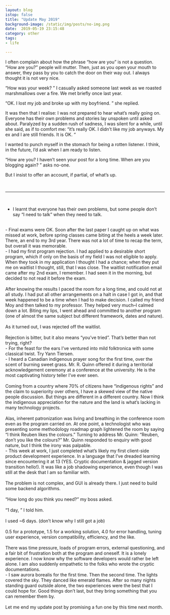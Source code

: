 ```yaml
---
layout: blog
istop: false
title: "Update May 2019"
background-image: /static/img/posts/no-img.png
date:  2019-05-19 23:15:48
category: other
tags:
- life

---
```




I often complain about how the phrase “how are you” is not a question. “How are you?” people will mutter. Then, just as 
you open your mouth to answer, they pass by you to catch the door on their way out. I always thought it is not very nice.

“How was your week? ” I casually asked someone last week as we roasted marshmallows over a fire. We met briefly once last year.

“OK. I lost my job and broke up with my boyfriend. ” she replied.

It was then that I realise: I was not prepared to hear what’s really going on. Everyone has their own problems and stories 
lay unspoken until asked about. Paralyzed by a sudden rush of sadness, I was silent for a while, until she said, as if to 
comfort me: “it’s really OK. I didn’t like my job anyways. My ex and I are still friends. It is OK. “

I wanted to punch myself in the stomach for being a rotten listener. I think, in the future, I’d ask when I am ready to listen.

 

“How are you? I haven’t seen your post for a long time. When are you blogging again? ” asks no-one.

But I insist to offer an account, if partial, of what’s up.

<br>
<hr>
<br>

- I learnt that everyone has their own problems, but some people don’t say “I need to talk” when they need to talk. 

<br>
- Final exams were OK. Soon after the last paper I caught up on what was missed at work, before spring classes came 
biting at the heels a week later. There, an end to my 3rd year. There was not a lot of time to recap the term, but 
overall it was memorable.

<br>
- I had my first program rejection. I had applied to a desirable short program, which if only on the basis of my field 
I was not eligible to apply. When they took in my application I thought I had a chance; when they put me on waitlist I 
thought, still, that I was close. The waitlist notification email came after my 2nd exam, I remember. I had seen it in 
the morning, but decided to not read it before the exam.
<br><br>After knowing the results I paced the room for a long time, and could not at all study. I had put all other arrangements 
on a halt in case I got in, and that week happened to be a time when I had to make decision. I called my friend Moy and 
then talked to my professor. They helped very much–I calmed down a lot. Biting my lips, I went ahead and committed to 
another program (one of almost the same subject but different framework, dates and nature).
<br><br>As it turned out, I was rejected off the waitlist.
<br><br>Rejection is bitter, but it also means “you’ve tried”. That’s better than not trying, right?

<br>
- For the feast for the ears I’ve ventured into mild folktronica with some classical twist. Try Yann Tiersen.

<br>
- I heard a Canadian indigenous prayer song for the first time, over the scent of burning sweet grass. Mr. R. Quinn 
offered it during a territorial acknowledgement ceremony at a conference at the university. He is the most captivating 
history teller I’ve ever seen.
<br><br>Coming from a country where 70% of citizens have “indigenous rights” and the claim to superiority over others, I 
have a skewed view of the native people discussion. But things are different in a different country. Now I think the 
indigenous appreciation for the nature and the land is what’s lacking in many technology projects.
<br><br>Alas, inherent patronization was living and breathing in the conference room even as the program carried on. At one 
point, a technologist who was presenting some methodology roadmap graph lightened the room by saying “I think Reuben 
likes the colours.” Turning to address Mr. Quinn: “Reuben, don’t you like the colours?” Mr. Quinn responded to enquiry 
with good nature, but I think the irony was palpable.

<br>
- This week at work, I just completed what’s likely my first client-side product development experience. In a language 
that I’ve dreaded learning since encountering it at 13 (YES. Cryptic documentation & jagged version transition hello!). 
It was like a job shadowing experience, even though I was still at the desk that I am so familiar with.
<br><br>The problem is not complex, and GUI is already there. I just need to build some backend algorithms.
<br><br>“How long do you think you need?” my boss asked.
<br><br>“1 day, ” I told him.
<br><br>I used ~6 days. (don’t know why I still got a job)
<br><br>0.5 for a prototype, 1.5 for a working solution, 4.0 for error handling, tuning user experience, version compatibility, 
efficiency, and the like.
<br><br>There was time pressure, loads of program errors, external questioning, and a fair bit of frustration both at the program 
and oneself. It is a lonely experience. I now know why the software developers would rather be left alone. I am also 
suddenly empathetic to the folks who wrote the cryptic documentations.

<br>
- I saw aurora borealis for the first time. Then the second time. The lights covered the sky. 
They danced like emerald flames. After so many nights standing guard outside alone, the two experiences were the best 
that I could hope for. Good things don’t last, but they bring something that you can remember them by.

 
<br>
<br>
Let me end my update post by promising a fun one by this time next month.
